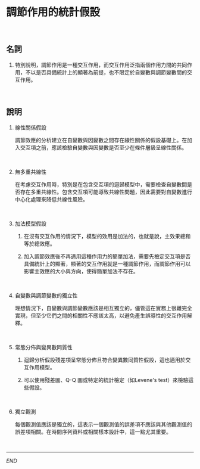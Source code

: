 # 調節作用的統計假設

<br>

## 名詞

1. 特別說明，調節作用是一種交互作用，而交互作用泛指兩個作用力間的共同作用，不以是否具備統計上的顯著為前提，也不限定於自變數與調節變數間的交互作用。

<br>

## 說明

1. 線性關係假設

    調節效應的分析建立在自變數與因變數之間存在線性關係的假設基礎上。在加入交互項之前，應該檢驗自變數與因變數是否至少在條件層級呈線性關係。

<br>

2. 無多重共線性

    在考慮交互作用時，特別是在包含交互項的迴歸模型中，需要檢查自變數間是否存在多重共線性。包含交互項可能導致共線性問題，因此需要對自變數進行中心化處理來降低共線性風險。

<br>

3. 加法模型假設

    1) 在沒有交互作用的情況下，模型的效用是加法的，也就是說，主效果總和等於總效應。

    2) 加入調節效應後不再適用這種作用力的簡單加法，需要先檢定交互項是否具備統計上的顯著，顯著的交互作用就是一種調節作用，而調節作用可以影響主效應的大小與方向，使得簡單加法不存在。

<br>

4. 自變數與調節變數的獨立性

    理想情況下，自變數與調節變數應該是相互獨立的，儘管這在實務上很難完全實現，但至少它們之間的相關性不應該太高，以避免產生誤導性的交互作用解釋。

<br>

5. 常態分佈與變異數同質性

    1) 迴歸分析假設殘差項呈常態分佈且符合變異數同質性假設，這也適用於交互作用模型。

    2) 可以使用殘差圖、Q-Q 圖或特定的統計檢定（如Levene's test）來檢驗這些假設。

<br>

6. 獨立觀測

    每個觀測值應該是獨立的，這表示一個觀測值的誤差項不應該與其他觀測值的誤差項相關。在時間序列資料或相關樣本設計中，這一點尤其重要。

<br>

___

_END_